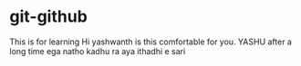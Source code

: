 # git-github
This is for learning
Hi yashwanth 
is this comfortable for you.
YASHU
after a long time 
ega natho kadhu ra aya
ithadhi e sari
